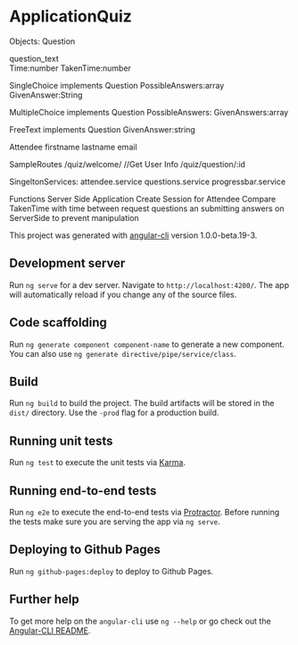 # ApplicationQuiz

Objects: 
Question

  question_text  
  Time:number
  TakenTime:number
  

SingleChoice implements Question
  PossibleAnswers:array<Sring>
  GivenAnswer:String

MultipleChoice implements Question
  PossibleAnswers:<String>
  GivenAnswers:array<String>

FreeText implements Question
  GivenAnswer:string


Attendee
firstname
lastname
email



SampleRoutes
/quiz/welcome/      //Get User Info
/quiz/question/:id

SingeltonServices:
attendee.service
questions.service
progressbar.service


Functions Server Side Application
  Create Session for Attendee
  Compare TakenTime with time between request questions an submitting answers on ServerSide to prevent manipulation  

This project was generated with [angular-cli](https://github.com/angular/angular-cli) version 1.0.0-beta.19-3.

## Development server
Run `ng serve` for a dev server. Navigate to `http://localhost:4200/`. The app will automatically reload if you change any of the source files.

## Code scaffolding

Run `ng generate component component-name` to generate a new component. You can also use `ng generate directive/pipe/service/class`.

## Build

Run `ng build` to build the project. The build artifacts will be stored in the `dist/` directory. Use the `-prod` flag for a production build.

## Running unit tests

Run `ng test` to execute the unit tests via [Karma](https://karma-runner.github.io).

## Running end-to-end tests

Run `ng e2e` to execute the end-to-end tests via [Protractor](http://www.protractortest.org/).
Before running the tests make sure you are serving the app via `ng serve`.

## Deploying to Github Pages

Run `ng github-pages:deploy` to deploy to Github Pages.

## Further help

To get more help on the `angular-cli` use `ng --help` or go check out the [Angular-CLI README](https://github.com/angular/angular-cli/blob/master/README.md).
